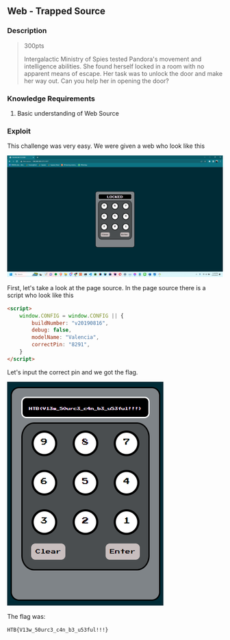## Web - Trapped Source

### Description

> 300pts
> 
> Intergalactic Ministry of Spies tested Pandora's movement and intelligence abilities. She found herself locked in a room with no apparent means of escape. Her task was to unlock the door and make her way out. Can you help her in opening the door?


### Knowledge Requirements

1. Basic understanding of Web Source

### Exploit

This challenge was very easy. We were given a web who look like this

![web](assets/Web.png)

First, let's take a look at the page source. In the page source there is a script who look like this
```html
<script>
    window.CONFIG = window.CONFIG || {
        buildNumber: "v20190816",
        debug: false,
        modelName: "Valencia",
        correctPin: "8291",
    }
</script>
```

Let's input the correct pin and we got the flag.

![pin](assets/pin.png)

The flag was:
```
HTB{V13w_50urc3_c4n_b3_u53ful!!!}
```